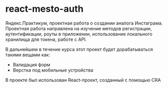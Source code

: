 # react-mesto-auth

Яндекс.Практикум, проектная работа о создании аналога Инстаграма. Проектная работа направлена на изучение методов регистрации, аутентификации, роуты в приложении, использование локального хранилища для токена, работе с API.

В дальнейшем в течение курса этот проект будет дорабатываться такими вещами как:

* Валидация форм
* Верстка под мобильные устройства

В проекте был использован React-проект, созданный с помощью CRA
